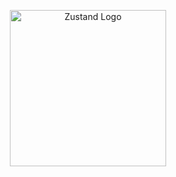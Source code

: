 <p align="center">
  <a href="https://docs.pmnd.rs/zustand/getting-started/introduction" target="blank"><img src="https://repository-images.githubusercontent.com/180328715/fca49300-e7f1-11ea-9f51-cfd949b31560" width="250" alt="Zustand Logo" /></a>
</p>
